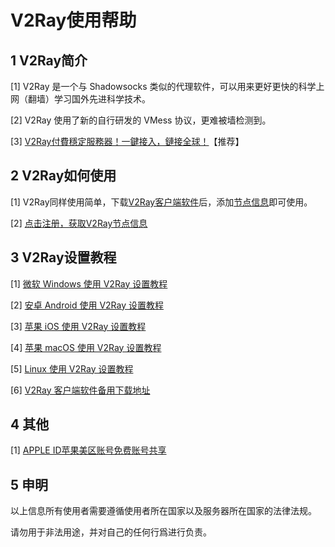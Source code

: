# V2Ray使用帮助

## 1 V2Ray简介

[1] V2Ray 是一个与 Shadowsocks 类似的代理软件，可以用来更好更快的科学上网（翻墙）学习国外先进科学技术。

[2] V2Ray 使用了新的自行研发的 VMess 协议，更难被墙检测到。

[3] [V2Ray付費穩定服務器！一鍵接入，鏈接全球！](https://v2server.github.io/)【推荐】

## 2 V2Ray如何使用

[1] V2Ray同样使用简单，下载[V2Ray客户端软件](https://v2server.github.io/V2Ray/)后，添加[节点信息](https://v2server.github.io/)即可使用。

[2] [点击注册，获取V2Ray节点信息](https://v2server.github.io/)

## 3 V2Ray设置教程

[1] [微软 Windows 使用 V2Ray 设置教程](Windows.md)

[2] [安卓 Android 使用 V2Ray 设置教程](Android.md)

[3] [苹果 iOS 使用 V2Ray 设置教程](iOS.md)

[4] [苹果 macOS 使用 V2Ray 设置教程](macOS.md)

[5] [Linux 使用 V2Ray 设置教程](Linux.md)

[6] [V2Ray 客户端软件备用下载地址](https://v2server.github.io/V2Ray/)

## 4 其他

[1] [APPLE ID苹果美区账号免费账号共享](https://shadowsockshelp.github.io/Shadowsocks/appleid.html)

## 5 申明

以上信息所有使用者需要遵循使用者所在国家以及服务器所在国家的法律法规。

请勿用于非法用途，并对自己的任何行爲进行负责。






